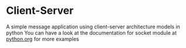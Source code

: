# Client-Server
A simple message application using client-server architecture models in python
You can have a look at the documentation for socket module at [python.org](https://docs.python.org/3/howto/sockets.html) for more examples
